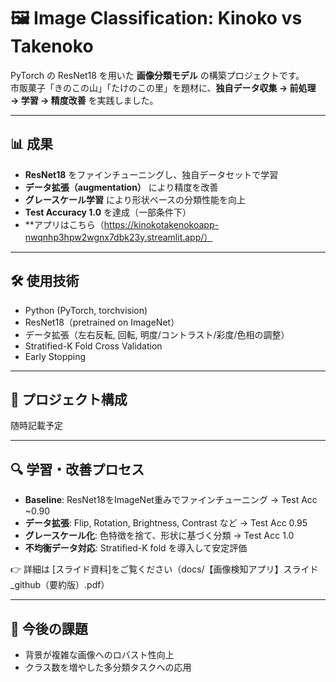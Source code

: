 # 🖼️ Image Classification: Kinoko vs Takenoko

PyTorch の ResNet18 を用いた **画像分類モデル** の構築プロジェクトです。  
市販菓子「きのこの山」「たけのこの里」を題材に、**独自データ収集 → 前処理 → 学習 → 精度改善** を実践しました。

---

## 📊 成果
- **ResNet18** をファインチューニングし、独自データセットで学習  
- **データ拡張（augmentation）** により精度を改善  
- **グレースケール学習** により形状ベースの分類性能を向上  
- **Test Accuracy 1.0** を達成（一部条件下）
- **アプリはこちら（https://kinokotakenokoapp-nwqnhp3hpw2wgnx7dbk23y.streamlit.app/）
---

## 🛠️ 使用技術
- Python (PyTorch, torchvision)
- ResNet18（pretrained on ImageNet）
- データ拡張（左右反転, 回転, 明度/コントラスト/彩度/色相の調整）
- Stratified-K Fold Cross Validation
- Early Stopping

---

## 📂 プロジェクト構成
随時記載予定



---

## 🔍 学習・改善プロセス
- **Baseline**: ResNet18をImageNet重みでファインチューニング → Test Acc ~0.90  
- **データ拡張**: Flip, Rotation, Brightness, Contrast など → Test Acc 0.95  
- **グレースケール化**: 色特徴を捨て、形状に基づく分類 → Test Acc 1.0  
- **不均衡データ対応**: Stratified-K fold を導入して安定評価

👉 詳細は [スライド資料]をご覧ください（docs/【画像検知アプリ】スライド_github（要約版）.pdf）

---

## 📌 今後の課題
- 背景が複雑な画像へのロバスト性向上  
- クラス数を増やした多分類タスクへの応用  
